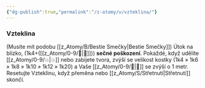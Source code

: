 ```yaml
---
{"dg-publish":true,"permalink":"/z-atomy/v/vzteklina/"}
---
```


### Vzteklina
(Musíte mít podobu [[z_Atomy/B/Bestie Smečky\|Bestie Smečky]])
Útok na blízko, (1k4+([[z_Atomy/0-9/🎯\|🎯]])) **sečné poškození**. Pokaždé, když udělíte [[z_Atomy/0-9/💥\|💥]] nebo zabijete tvora, zvýší se velikost kostky (1k4 » 1k6 » 1k8 » 1k10 » 1k12 » 1k20) a Vaše [[z_Atomy/0-9/🏃\|🏃]] se zvýší o 1 metr. 
Resetujte Vzteklinu, když přeměna nebo [[z_Atomy/S/Střetnutí\|Střetnutí]] skončí.